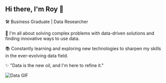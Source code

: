 ## Hi there, I'm Roy 👋

🛠️ Business Graduate | Data Researcher  

🚀 I'm all about solving complex problems with data-driven solutions and finding innovative ways to use data.  

📚 Constantly learning and exploring new technologies to sharpen my skills in the ever-evolving data field.  

✨ "Data is the new oil, and I'm here to refine it."  

![Data GIF](https://media.giphy.com/media/v1.Y2lkPTc5MGI3NjExZTVwMHpwdzRqdWJybjZsOTFxYm45cjlrNm9jMXk4NTRsbWNxOTNiMiZlcD12MV9naWZzX3NlYXJjaCZjdD1n/VbnUQpnihPSIgIXuZv/giphy.gif)
